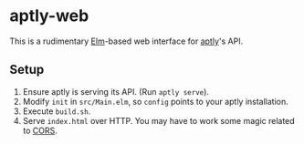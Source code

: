 # aptly-web

This is a rudimentary [Elm](http://elm-lang.org/)-based web interface for [aptly](https://www.aptly.info/)'s API.

## Setup

1. Ensure aptly is serving its API. (Run `aptly serve`).
2. Modify `init` in `src/Main.elm`, so `config` points to your aptly installation.
3. Execute `build.sh`.
4. Serve `index.html` over HTTP. You may have to work some magic related to [CORS](https://en.wikipedia.org/wiki/Cross-origin_resource_sharing).

